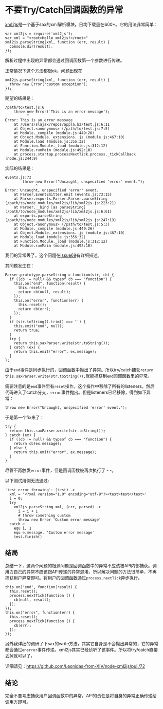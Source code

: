 # 不要Try/Catch回调函数的异常

[xml2js](https://npmjs.org/package/xml2js)是一个基于sax的xml解析模块，日均下载量在600+。它的用法非常简单：
```
var xml2js = require('xml2js');
var xml = "<root>Hello xml2js!</root>"
xml2js.parseString(xml, function (err, result) {
  console.dir(result);
});
```

解析过程中出现的异常都会通过回调函数第一个参数进行传递。

正常情况下这个方法都很ok，问题出现在

```
xml2js.parseString(xml, function (err, result) {
  throw new Error('custom exception');
});
```
期望的结果是：

```
/path/to/test.js:6
    throw new Error('This is an error message');
          ^
Error: This is an error message
    at /Users/slajax/repos/appla.bz/test.js:6:11
    at Object.<anonymous> (/path/to/test.js:7:5)
    at Module._compile (module.js:449:26)
    at Object.Module._extensions..js (module.js:467:10)
    at Module.load (module.js:356:32)
    at Function.Module._load (module.js:312:12)
    at Module.runMain (module.js:492:10)
    at process.startup.processNextTick.process._tickCallback (node.js:244:9)
```

实际的结果是：
```
events.js:73
        throw new Error("Uncaught, unspecified 'error' event.");
              ^
Error: Uncaught, unspecified 'error' event.
    at Parser.EventEmitter.emit (events.js:73:15)
    at Parser.exports.Parser.Parser.parseString (/path/to/node_modules/xml2js/lib/xml2js.js:223:21)
    at Parser.__bind [as parseString] (/path/to/node_modules/xml2js/lib/xml2js.js:6:61)
    at exports.parseString (/path/to/node_modules/xml2js/lib/xml2js.js:247:19)
    at Object.<anonymous> (/path/to/test.js:5:3)
    at Module._compile (module.js:449:26)
    at Object.Module._extensions..js (module.js:467:10)
    at Module.load (module.js:356:32)
    at Function.Module._load (module.js:312:12)
    at Module.runMain (module.js:492:10)
```
我们的异常丢了。这个问题在[issue69](https://github.com/Leonidas-from-XIV/node-xml2js/issues/69)有详细描述。

其问题发生在：

```
Parser.prototype.parseString = function(str, cb) {
  if ((cb != null) && typeof cb === "function") {
    this.on("end", function(result) {
      this.reset();
      return cb(null, result);
    });
    this.on("error", function(err) {
      this.reset();
      return cb(err);
    });
  }
  if (str.toString().trim() === '') {
    this.emit("end", null);
    return true;
  }
  try {
    return this.saxParser.write(str.toString());
  } catch (ex) {
    return this.emit("error", ex.message);
  }
};
```
由于`end`事件是同步执行的，回调函数中抛出了异常。所以try/catch捕获`return this.saxParser.write(str.toString());`就能捕获到`end`回调函数里的异常。

需要注意的是`end`事件里有`reset`操作。这个操作中移除了所有的listeners。然后代码进入了catch分支，`error`事件抛出。但是listeners已经移除，得到如下异常：

```
throw new Error("Uncaught, unspecified 'error' event.");
```

于是第一个fix来了：

```
try {
  return this.saxParser.write(str.toString());
} catch (ex) {
  if ((cb != null) && typeof cb === "function") {
    return cb(ex.message);
  } else {
    return this.emit("error", ex.message);
  }
}
```
尽管不再触发`error`事件，但是回调函数被再次执行了 - -。

以下测试用例无法通过:

```
'test error throwing': (test) ->
  xml = '<?xml version="1.0" encoding="utf-8"?><test>test</test>'
  i = 0;
  try
    xml2js.parseString xml, (err, parsed) ->
      i = i + 1
      # throw something custom
      throw new Error 'Custom error message'
  catch e
    equ i, 1
    equ e.message, 'Custom error message'
    test.finish()
```

## 结局
总结一下，这两个问题的根源问题是回调函数中的异常不应该被API内部捕获。调用方自己的异常不应该跟API传递的异常混淆。所以解决问题的方法很简单，不再捕获用户异常即可。将用户的回调函数通过`process.nextTick`异步执行。

```
this.on("end", function(result) {
  this.reset();
  process.nextTick(function () {
    cb(null, result);
  });
});
this.on("error", function(err) {
  this.reset();
  process.nextTick(function () {
    cb(err);
  });
});
```

另外我详细的调研了下sax的write方法，其实它自身是不会抛出异常的，它的异常都会通过`onerror`事件传递。xml2js其实已经侦听了该事件。所以将try/catch直接丢掉就可以了。

详细请见：<https://github.com/Leonidas-from-XIV/node-xml2js/pull/72>

## 结论
完全不要考虑捕获用户回调函数中的异常。API的责任是将自身的异常正确传递给调用方即可。
